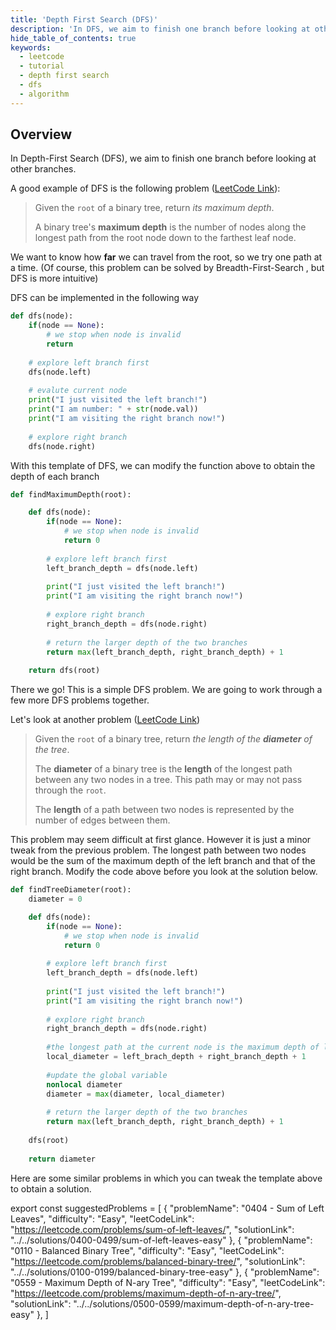```yaml
---
title: 'Depth First Search (DFS)'
description: 'In DFS, we aim to finish one branch before looking at other branches.'
hide_table_of_contents: true
keywords:
  - leetcode
  - tutorial
  - depth first search
  - dfs
  - algorithm
---
```


<TutorialAuthors names="@heiheihang"/>

## Overview

In Depth-First Search (DFS), we aim to finish one branch before looking at other branches.

A good example of DFS is the following problem ([LeetCode Link](https://leetcode.com/problems/maximum-depth-of-binary-tree/)):

> Given the `root` of a binary tree, return _its maximum depth_.
>
> A binary tree's **maximum depth** is the number of nodes along the longest path from the root node down to the farthest leaf node.

We want to know how **far** we can travel from the root, so we try one path at a time. (Of course, this problem can be solved by Breadth-First-Search , but DFS is more intuitive)

DFS can be implemented in the following way

```python
def dfs(node):
    if(node == None):
        # we stop when node is invalid
        return
        
    # explore left branch first
    dfs(node.left)
    
    # evalute current node
    print("I just visited the left branch!")
    print("I am number: " + str(node.val))
    print("I am visiting the right branch now!")
    
    # explore right branch
    dfs(node.right)
```

With this template of DFS, we can modify the function above to obtain the depth of each branch

```python
def findMaximumDepth(root):

    def dfs(node):
        if(node == None):
            # we stop when node is invalid
            return 0
            
        # explore left branch first
        left_branch_depth = dfs(node.left)
        
        print("I just visited the left branch!")
        print("I am visiting the right branch now!")
        
        # explore right branch
        right_branch_depth = dfs(node.right)
        
        # return the larger depth of the two branches
        return max(left_branch_depth, right_branch_depth) + 1
    
    return dfs(root)
```

There we go! This is a simple DFS problem. We are going to work through a few more DFS problems together.

Let's look at another problem ([LeetCode Link](https://leetcode.com/problems/diameter-of-binary-tree/))

> Given the `root` of a binary tree, return _the length of the **diameter** of the tree_.
>
> The **diameter** of a binary tree is the **length** of the longest path between any two nodes in a tree. This path may or may not pass through the `root`.
>
> The **length** of a path between two nodes is represented by the number of edges between them.

This problem may seem difficult at first glance. However it is just a minor tweak from the previous problem. The longest path between two nodes would be the sum of the maximum depth of the left branch and that of the right branch. Modify the code above before you look at the solution below.

```python
def findTreeDiameter(root):
    diameter = 0

    def dfs(node):
        if(node == None):
            # we stop when node is invalid
            return 0
            
        # explore left branch first
        left_branch_depth = dfs(node.left)
        
        print("I just visited the left branch!")
        print("I am visiting the right branch now!")
        
        # explore right branch
        right_branch_depth = dfs(node.right)
        
        #the longest path at the current node is the maximum depth of left and right
        local_diameter = left_brach_depth + right_branch_depth + 1
        
        #update the global variable
        nonlocal diameter
        diameter = max(diameter, local_diameter)
        
        # return the larger depth of the two branches
        return max(left_branch_depth, right_branch_depth) + 1
    
    dfs(root)
    
    return diameter
```

Here are some similar problems in which you can tweak the template above to obtain a solution.

export const suggestedProblems = [
  {
    "problemName": "0404 - Sum of Left Leaves",
    "difficulty": "Easy",
    "leetCodeLink": "https://leetcode.com/problems/sum-of-left-leaves/",
    "solutionLink": "../../solutions/0400-0499/sum-of-left-leaves-easy"
  },
  {
    "problemName": "0110 - Balanced Binary Tree",
    "difficulty": "Easy",
    "leetCodeLink": "https://leetcode.com/problems/balanced-binary-tree/",
    "solutionLink": "../../solutions/0100-0199/balanced-binary-tree-easy"
  },
  {
    "problemName": "0559 - Maximum Depth of N-ary Tree",
    "difficulty": "Easy",
    "leetCodeLink": "https://leetcode.com/problems/maximum-depth-of-n-ary-tree/",
    "solutionLink": "../../solutions/0500-0599/maximum-depth-of-n-ary-tree-easy"
  },
]

<Table title="Suggested Problems" data={suggestedProblems} />